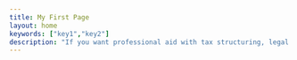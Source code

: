 ```yaml
---
title: My First Page
layout: home
keywords: ["key1","key2"]
description: "If you want professional aid with tax structuring, legal planning, or applying for digital nomad visas, we'll ensure you get all the hands-on help you need. Contact us today!" 
---
```

